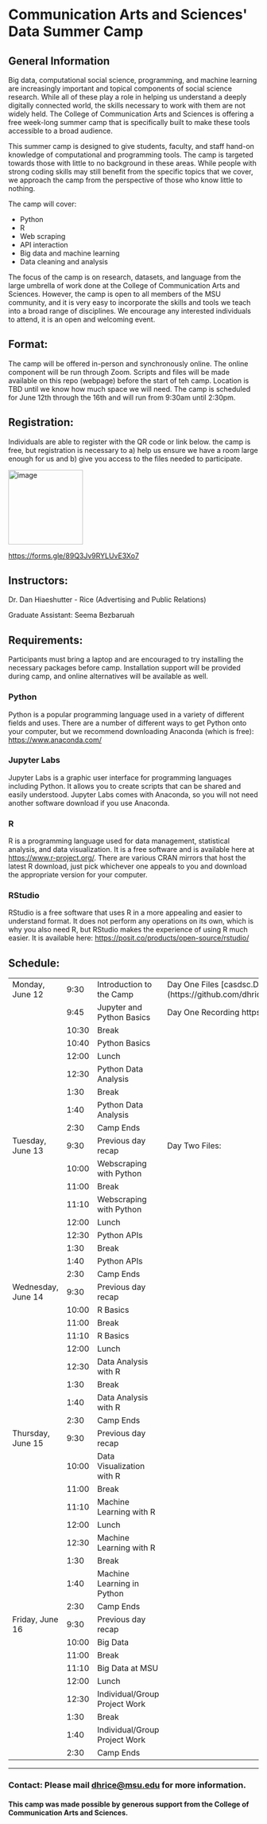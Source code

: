 # Communication Arts and Sciences' Data Summer Camp

## General Information
Big data, computational social science, programming, and machine learning are increasingly important and topical components of social science research. While all of these play a role in helping us understand a deeply digitally connected world, the skills necessary to work with them are not widely held. The College of Communication Arts and Sciences is offering a free week-long summer camp that is specifically built to make these tools accessible to a broad audience.

This summer camp is designed to give students, faculty, and staff hand-on knowledge of computational and programming tools. The camp is targeted towards those with little to no background in these areas. While people with strong coding skills may still benefit from the specific topics that we cover, we approach the camp from the perspective of those who know little to nothing. 

The camp will cover: 
-	Python
-	R
-	Web scraping
-	API interaction
-	Big data and machine learning
-	Data cleaning and analysis

The focus of the camp is on research, datasets, and language from the large umbrella of work done at the College of Communication Arts and Sciences. However, the camp is open to all members of the MSU community, and it is very easy to incorporate the skills and tools we teach into a broad range of disciplines. We encourage any interested individuals to attend, it is an open and welcoming event.


## Format:
The camp will be offered in-person and synchronously online. The online component will be run through Zoom. Scripts and files will be made available on this repo (webpage) before the start of teh camp. Location is TBD until we know how much space we will need. The camp is scheduled for June 12th through the 16th and will run from 9:30am until 2:30pm.


## Registration: 
Individuals are able to register with the QR code or link below. the camp is free, but registration is necessary to a) help us ensure we have a room large enough for us and b) give you access to the files needed to participate.

 <img width="150" alt="image" src="https://user-images.githubusercontent.com/35567742/234681689-d7a5f808-6379-4b23-a124-6be4bee71e24.png">

https://forms.gle/89Q3Jv9RYLUvE3Xo7


## Instructors: 

Dr. Dan Hiaeshutter - Rice (Advertising and Public Relations)

Graduate Assistant: Seema Bezbaruah

## Requirements: 
Participants must bring a laptop and are encouraged to try installing the necessary packages before camp. Installation support will be provided during camp, and online alternatives will be available as well.

### Python
Python is a popular programming language used in a variety of different fields and uses. There are a number of different ways to get Python onto your computer, but we recommend downloading Anaconda (which is free): https://www.anaconda.com/

### Jupyter Labs
Jupyter Labs is a graphic user interface for programming languages including Python. It allows you to create scripts that can be shared and easily understood. Jupyter Labs comes with Anaconda, so you will not need another software download if you use Anaconda.

### R
R is a programming language used for data management, statistical analysis, and data visualization. It is a free software and is available here at https://www.r-project.org/. There are various CRAN mirrors that host the latest R download, just pick whichever one appeals to you and download the appropriate version for your computer.

### RStudio
RStudio is a free software that uses R in a more appealing and easier to understand format. It does not perform any operations on its own, which is why you also need R, but RStudio makes the experience of using R much easier. It is available here: https://posit.co/products/open-source/rstudio/


## Schedule:

<table class="table table-striped">
  <tr> <td>Monday, June 12</td>  <td>9:30</td>   <td>Introduction to the Camp </td> <td> Day One Files [casdsc.DAYONEFILES.zip](https://github.com/dhrice/casdatasummercamp/files/11715680/casdsc.DAYONEFILES.zip)
</td></tr>
  <tr> <td></td>        <td>9:45</td>   <td>Jupyter and Python Basics </td> <td> Day One Recording https://mediaspace.msu.edu/media/t/1_83j8bg1q </td> </tr>
  <tr> <td></td>        <td>10:30</td>   <td>Break</td> </tr>
  <tr> <td></td>        <td>10:40</td>   <td>Python Basics </td> </tr>
  <tr> <td></td>        <td>12:00</td>   <td>Lunch</td> </tr>
  <tr> <td></td>        <td>12:30</td>    <td>Python Data Analysis </td> </tr>
  <tr> <td></td>       <td>1:30</td>    <td>Break </td> </tr>
  <tr> <td></td>       <td>1:40</td>    <td>Python Data Analysis </td> </tr>
  <tr> <td></td>       <td>2:30</td>    <td>Camp Ends</td> </tr> 

  <tr> <td>Tuesday, June 13</td><td>9:30</td>   <td>Previous day recap</td> <td> Day Two Files: </tr>
  <tr> <td></td>       <td>10:00</td>   <td>Webscraping with Python</td> </tr>
  <tr> <td></td>       <td>11:00</td>   <td>Break </td> </tr>
  <tr> <td></td>       <td>11:10</td>   <td>Webscraping with Python </td> </tr> 
  <tr> <td></td>       <td>12:00</td>   <td>Lunch </td> </tr>
  <tr> <td></td>       <td>12:30</td>   <td>Python APIs</td> </tr>
  <tr> <td></td>       <td>1:30</td>   <td>Break</td> </tr>
  <tr> <td></td>       <td>1:40</td>   <td>Python APIs</td> </tr>
  <tr> <td></td>       <td>2:30</td>   <td>Camp Ends</td> </tr>
 
  <tr> <td>Wednesday, June 14</td><td>9:30</td>   <td>Previous day recap</td> </tr>
  <tr> <td></td>       <td>10:00</td>   <td>R Basics</td> </tr>
  <tr> <td></td>       <td>11:00</td>   <td>Break </td> </tr>
  <tr> <td></td>       <td>11:10</td>   <td>R Basics</td> </tr> 
  <tr> <td></td>       <td>12:00</td>   <td>Lunch </td> </tr>
  <tr> <td></td>       <td>12:30</td>   <td>Data Analysis with R</td> </tr>
  <tr> <td></td>       <td>1:30</td>   <td>Break</td> </tr>
  <tr> <td></td>       <td>1:40</td>   <td>Data Analysis with R</td> </tr>
  <tr> <td></td>       <td>2:30</td>   <td>Camp Ends</td> </tr>
   
  <tr> <td>Thursday, June 15</td><td>9:30</td>   <td>Previous day recap</td> </tr>
  <tr> <td></td>       <td>10:00</td>   <td>Data Visualization with R</td> </tr>
  <tr> <td></td>       <td>11:00</td>   <td>Break </td> </tr>
  <tr> <td></td>       <td>11:10</td>   <td>Machine Learning with R</td> </tr> 
  <tr> <td></td>       <td>12:00</td>   <td>Lunch </td> </tr>
  <tr> <td></td>       <td>12:30</td>   <td>Machine Learning with R</td> </tr>
  <tr> <td></td>       <td>1:30</td>   <td>Break</td> </tr>
  <tr> <td></td>       <td>1:40</td>   <td>Machine Learning in Python</td> </tr>
  <tr> <td></td>       <td>2:30</td>   <td>Camp Ends</td> </tr>
 
  <tr> <td>Friday, June 16</td><td>9:30</td>   <td>Previous day recap</td> </tr>
  <tr> <td></td>       <td>10:00</td>   <td>Big Data</td> </tr>
  <tr> <td></td>       <td>11:00</td>   <td>Break </td> </tr>
  <tr> <td></td>       <td>11:10</td>   <td>Big Data at MSU</td> </tr> 
  <tr> <td></td>       <td>12:00</td>   <td>Lunch </td> </tr>
  <tr> <td></td>       <td>12:30</td>   <td>Individual/Group Project Work</td> </tr>
  <tr> <td></td>       <td>1:30</td>   <td>Break</td> </tr>
  <tr> <td></td>       <td>1:40</td>   <td>Individual/Group Project Work</td> </tr>
  <tr> <td></td>       <td>2:30</td>   <td>Camp Ends</td> </tr>
  

</table>

<hr/>

### Contact: Please mail dhrice@msu.edu for more information. 
  
#### This camp was made possible by generous support from the College of Communication Arts and Sciences.

